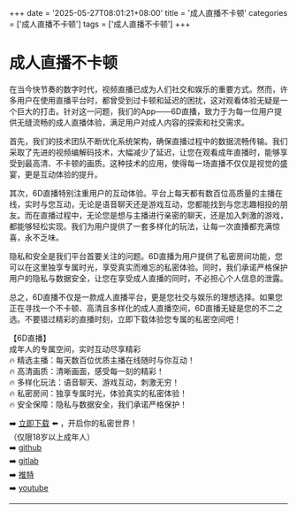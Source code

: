 +++
date = '2025-05-27T08:01:21+08:00'
title = '成人直播不卡顿'
categories = ['成人直播不卡顿']
tags = ['成人直播不卡顿']
+++

# 成人直播不卡顿

在当今快节奏的数字时代，视频直播已成为人们社交和娱乐的重要方式。然而，许多用户在使用直播平台时，都曾受到过卡顿和延迟的困扰，这对观看体验无疑是一个巨大的打击。针对这一问题，我们的App——6D直播，致力于为每一位用户提供无缝流畅的成人直播体验，满足用户对成人内容的探索和社交需求。

首先，我们的技术团队不断优化系统架构，确保直播过程中的数据流畅传输。我们采取了先进的视频编解码技术，大幅减少了延迟，让您在观看成年直播时，能够享受到最高清、不卡顿的画质。这种技术的应用，使得每一场直播不仅仅是视觉的盛宴，更是互动体验的提升。

其次，6D直播特别注重用户的互动体验。平台上每天都有数百位高质量的主播在线，实时与您互动，无论是语音聊天还是游戏互动，您都能找到与您志趣相投的朋友。而在直播过程中，无论您是想与主播进行亲密的聊天，还是加入刺激的游戏，都能够轻松实现。我们为用户提供了一套多样化的玩法，让每一次直播都充满惊喜，永不乏味。

隐私和安全是我们平台首要关注的问题。6D直播为用户提供了私密房间功能，您可以在这里独享专属时光，享受真实而难忘的私密体验。同时，我们承诺严格保护用户的隐私与数据安全，让您在享受成人直播的同时，不必担心个人信息的泄露。

总之，6D直播不仅是一款成人直播平台，更是您社交与娱乐的理想选择。如果您正在寻找一个不卡顿、高清且多样化的成人直播空间，6D直播无疑是您的不二之选。不要错过精彩的直播时刻，立即下载体验您专属的私密空间吧！

【6D直播】  
成年人的专属空间，实时互动尽享精彩  
🔥 精选主播：每天数百位优质主播在线随时与你互动！  
🔥 高清画质：清晰画面，感受每一刻的精彩！  
🔥 多样化玩法：语音聊天、游戏互动，刺激无穷！  
🔥 私密房间：独享专属时光，体验真实的私密体验！  
🔥 安全保障：隐私与数据安全，我们承诺严格保护！  

➡️ [立即下载](https://down123.s3.ap-east-1.amazonaws.com/down/down.html?channelCode=blog) ⬅️ ，开启你的私密世界！  
（仅限18岁以上成年人）  
➡️ [github](https://aldult-live.github.io/)  
➡️ [gitlab](https://seo-09598d.gitlab.io/)  
➡️ [推特](https://x.com/wegame33)  
➡️ [youtube](https://www.youtube.com/@6Dlive)  

---
